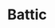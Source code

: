 ---
language: id
layout: product-item
title: Battic
description: Description in &amp; Battic
keyword: keyword in Battic
image: /images/Battic-Brushed-Combed-website.jpg
sub-title: Battic
article-1: Height &#58; 12" <br>Length &#58; 36" &#38; Random lengths 8″ - 30″<br>Depth &#58; 1/2″<br>Panel &#58; Brushed Combed <br>Color &#58; Almond base with small flecks of seashells
title-right: Battic
article-right: Battic
title-2: Battic
article-2: Battic
article-3: Battic
alt-slide1: Battic
alt-slide2: Battic
alt-slide3: Battic
slide1: /images/Battic-Brushed-Combed-website.jpg
slide2: /images/Battic-Brushed-Combed-website.jpg
slide3: /images/Battic-Brushed-Combed-website.jpg
---